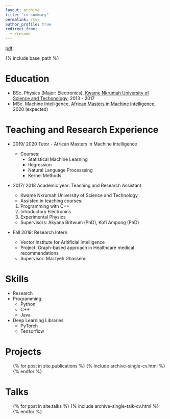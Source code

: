 ```yaml
---
layout: archive
title: "cv-summary"
permalink: /cv/
author_profile: true
redirect_from:
  - /resume
---
```

 [pdf](https://github.com/panford/panford.github.io/blob/master/files/Kobby_R_sum_.pdf)<br>

{% include base_path %}

 
Education
======
* BSc. Physics (Major: Electronics), [Kwame Nkrumah University of Science and Techonology](https://www.knust.edu.gh/), 2013 - 2017
* MSc. Machine Intelligence, [African Masters in Machine Intelligence](https://aimsammi.org/), 2020 (expected)

Teaching and Research Experience
======
* 2019/ 2020 Tutor - African Masters in Machine Intelligence
  * Courses:
    * Statistical Machine Learning
    * Regression
    * Natural Language Processsing
    * Kernel Methods

* 2017/ 2018 Academic year: Teaching and Research Assistant
  * Kwame Nkrumah University of Science and Technology
  * Assisted in teaching courses:
  1. Programming with C++ 
  2. Introductory Electronics
  3. Experimental Physics
  * Supervisors: Akyana Britwum (PhD), Kofi Ampong (PhD)

* Fall 2019: Research Intern
  * Vector Institute for Aritificial Intelligence
  * Project: Graph-based approach in Healthcare medical recommendations
  * Supervisor: Marzyeh Ghassemi
  
Skills
======
* Research
* Programming
  * Python
  * C++
  * Java
* Deep Learning Libraries
  * PyTorch
  * Tensorflow

Projects
======
  <ul>{% for post in site.publications %}
    {% include archive-single-cv.html %}
  {% endfor %}</ul>
  
Talks
======
  <ul>{% for post in site.talks %}
    {% include archive-single-talk-cv.html %}
  {% endfor %}</ul>
  
<!--Teaching and Research Experience
======
  <ul>{% for post in site.teaching %}
    {% include archive-single-cv.html %}
  {% endfor %}</ul> -->
  

